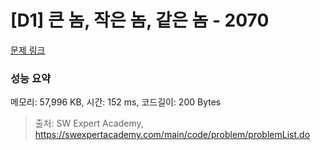 # [D1] 큰 놈, 작은 놈, 같은 놈 - 2070 

[문제 링크](https://swexpertacademy.com/main/code/problem/problemDetail.do?contestProbId=AV5QQ6qqA40DFAUq) 

### 성능 요약

메모리: 57,996 KB, 시간: 152 ms, 코드길이: 200 Bytes



> 출처: SW Expert Academy, https://swexpertacademy.com/main/code/problem/problemList.do